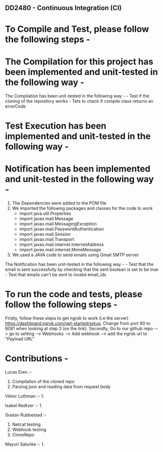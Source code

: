 ## DD2480 - Continuous Integration (CI)

# To Compile and Test, please follow the following steps - 

# The Compilation for this project has been implemented and unit-tested in the following way - 

The Compilation has been unit-tested in the following way -
    - Test if the cloning of the repository works
    - Tets to check if compile class returns an errorCode

# Test Execution has been implemented and unit-tested in the following way -

# Notification has been implemented and unit-tested in the following way - 
1. The Dependencies were added to the POM file
2. We imported the following packages and classes for the code to work
    - import java.util.Properties
    - import javax.mail.Message
    - import javax.mail.MessagingException
    - import javax.mail.PasswordAuthentication
    - import javax.mail.Session
    - import javax.mail.Transport
    - import javax.mail.internet.InternetAddress
    - import javax.mail.internet.MimeMessage
3. We used a JAVA code to send emails using Gmail SMTP server

The Notification has been unit-tested in the following way - 
    - Test that the email is sent successfully by checking that the sent boolean is set to be true
    - Test that emails can't be sent to invalid email_ids

# To run the code and tests, please follow the following steps - 
Firstly, follow these steps to get ngrok to work (i.e the server) https://dashboard.ngrok.com/get-started/setup. Change from port 80 to 8081 when looking at step 3 (on the link).
Secondly, Go to our github repo --> go to setting --> Webhooks --> Add webhook --> add the ngrok url to "Payload URL"


# Contributions -
Lucas Eren :-
1. Compilation of the cloned repo
2. Parsing json and reading data from request body

Viktor Luthman :-
1. 

Isabel Redtzer :-
1. 

Gustav Rubbestad :-
1. Netcat testing
2. Webhook testing
3. CloneRepo

Mayuri Salunke :-
1. 